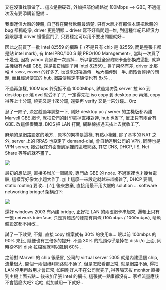 又在沒事找事做了... 這次是搬硬碟, 外加把部份網路從 100Mbps --> GBE, 不過這次沒有要添購新配備... 

我很迷信大廠的硬體, 自己有在開發軟體最清楚, 只有大廠才有那個本錢把軟體的 bug 都抓乾淨, driver 更是明顯... driver 寫不好鳥問題一堆, 到這種年紀已經沒力氣跟那堆 driver 慢慢奮鬥了, 只要穩定可以用不要出問題就好... 

因此之前買了一批 Intel 82559 的網路卡 (不是只有 chip 是 82559, 而是整張卡都是貼 intel mark), 有 Intel PRO/100 S 跟 PRO/100 Management+, 當時一次買了十幾張, 因為 yahoo 賣家要一次賣掉... 所以當然就全家的網卡全部換成這批. 就算主機板有內建 GBE, 還是把它給關了用 Intel 82559... 換了果然有差, driver 比那堆 d-xxxx, rxxxxt 的好多了, 也從來沒碰過傳一堆大檔傳到一半, 網路會停掉的問題, 而且經過便宜的 hub, 網路傳輸速率隨便也有 8x% ... 

不過再怎樣, 100Mbps 終究抵不過 1000Mbps, 試過幾次從 server 拉 iso 到 desktop pc 燒 dvd 就受不了了, 一定得先把 iso copy 到 desktop pc 再燒, copy 得等上十分鐘, 燒完又是十來分鐘, 還要再 verify 又是十來分鐘... Orz 

忍了一陣子, 決定趁過年調整一下, 剛好 desktop pc / server 的主機版都內建 Marvell GBE 網卡, 就把它們的封印拿掉直接對連, hub 也省了, 反正只有兩台有 GBE. 改這個很簡單, BIOS 把 LAN 打開, 網路線拔過去插上去就收工了. 

麻煩的是網路設定的地方... 原本的架構是這樣, 有點小複雜, 除了基本的 NAT 之外, server 上的 RRAS 也設定了 demand-dial, 會自動連到公司的 VPN, 同時也是 VPN server, 接受我在外面撥到家裡的區域網路, 其它 DNS, DHCP, IIS, Net Share 等等的就不畫了.. 

![](/images/2007-02-22-network-bridge-in-windows-2003/58684.gif)

最初的想法是, 直接多增加一個網段, 專門放 GBE 的 node. 不過家裡也才幾台電腦, 這樣弄好像太小題大作了, 加上這麼一來設定就越來越複雜了, DHCP 要調, static routing 要改... [:'(], 後來放棄, 直接用最不用大腦的 solution ... software networking bridge! 架構如下: 

![](/images/2007-02-22-network-bridge-in-windows-2003/37191.gif)

還好 windows 2003 有內建 bridge, 正好把 LAN 的兩張網卡串起來, 邏輯上只有一張 network interface, 只是實體接的線路有兩條 (100mbps / 1000mbps), 啥軟體設定都不用改... 

試了一下效果, 不錯, 直接 copy 檔案就有 30% 的使用率... 跟以前 100mbps 的 90% 來比, 隨便也有三倍多的提升. 不過 30% 的瓶頸似乎是掉在 disk i/o 上面, 同時從不同 disk 拉檔案就可以飆到 60% .. 

之前對 Marvell 的 chip 很感冒, 公司的 virtual server 2005 就是內建這個 chip, 流量很大, 開個一兩個禮拜網路就不通了, 但是怎麼看都正常, 就是網路不通, 得把 LAN 停用再啟用才會正常, 如果剛好人不在公司就完了, 得等隔天拔 monitor 直接到主機上面去點... 後來加了張 Intel 的網卡, 這張就一點事都沒有... 家裡流量應該不會這麼大吧? 哈哈, 就加減用一下就好..